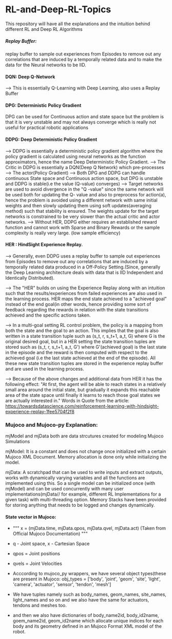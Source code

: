 # RL-and-Deep-RL-Topics
This repository will have all the explanations and the intuition behind different RL and Deep RL Algorithms

##### Replay Buffer:
replay buffer to sample out experiences from Episodes to remove out any correlations that are induced by a temporally related data and to make the data for the Neural networks to be IID.

#### DQN: Deep Q-Network
--> This is essentially Q-Learning with Deep Learning, also uses a Replay Buffer

#### DPG: Deterministic Policy Gradient
DPG can be used for Continuous action and state space but the problem is that it is very unstable and may not always converge which is really not useful for practical robotic applications



#### DDPG: Deep Deterministic Policy Gradient
--> DDPG is essentially a deterministic policy gradient algorithm where the policy gradient is calculated using neural networks as the function approximators, hence the name Deep Deterministic Policy Gradient. 
--> The Critic in DDPG is essentially a DQN(Deep Q Network) which pre-processes 
--> The actor(Policy Gradient) 
--> Both DPG and DDPG can handle continuous State space and Continuous action space, but DPG is unstable and DDPG is stable(i.e the value (Q-value) converges)
--> Target networks are used to avoid divergence in the "Q -value" since the same network will be used both for updating the Q- value and also to preprocess for action(a), hence the problem is avoided using a different network with same initial weights and then slowly updating them using soft updates(averaging method) such that stability is ensured. The weights update for the target networks is constrained to be very slower than the actual critic and actor networks.
--> Without HER, DDPG either requires an established reward function and cannot work with Sparse and Binary Rewards or the sample complexity is really very large. (low sample efficiency)

#### HER : HindSight Experience Replay.
--> Generally, even DDPG uses a replay buffer to sample out experiences from Episodes to remove out any correlations that are induced by a temporally related data produced in a Off-Policy Setting.(Since, generally the Deep Learning architecture deals with data that is IID Independent and Identically Distributed). 

--> The "HER" builds on using the Experience Replay along with an intuition such that the results/experiences from failed experiences are also used in the learning process. HER maps the end state achieved to a "achieved goal" instead of the end goal(in other words, hence providing some sort of feedback regarding the rewards in relation with the state transitions achieved and the specific actions taken.

-->  In a multi-goal setting RL control problem, the policy is a mapping from both the state and the goal to an action. This implies that the goal is also written in a state transition tuple such as (s_t, r, s_t+1, a_t, G) where G is the original desired goal, but in a HER setting the state transition tuples are stored such as (s_t, r, s_t+1, a_t, G') where G'(achieved goal) is the last state in the episode and the reward is then computed with respect to the achieved goal (i.e the last state achieved at the end of the episode). All these new state transition tuples are stored in the experience replay buffer and are used in the learning process. 

--> Because of the above changes and additional data from HER  it has the following effect: 
"At first, the agent will be able to reach states in a relatively small area around the initial state, but gradually it expands this reachable area of the state space until finally it learns to reach those goal states we are actually interested in."
Words in Quote from the article: https://towardsdatascience.com/reinforcement-learning-with-hindsight-experience-replay-1fee5704f2f8



### Mujoco and Mujoco-py Explanation:

mjModel and mjData both are data strcutures created for modeling Mujoco Simulations

mjModel: It is a constant and does not change once initialized with a certain Mujoco XML Document. Memory allocation is done only while initializing the model. 

mjData: A scratchpad that can be used to write inputs and extract outputs, works with dynamically varying variables and all the functions are implemented using this. 
So a single model can be initialized once (with mjModel) and can be used concurrently with many user implementations(mjData// for example, different RL Implementations for a given task) with multi-threading option. Memory Stacks have been provided for storing anything that needs to be logged and changes dynamically.


#### State vector in Mujoco:
* """
x = (mjData.time, mjData.qpos, mjData.qvel, mjData.act) (Taken from Official Mujoco Documentation)
"""
* q - Joint space, x - Cartesian Space
* qpos = Joint positions
* qvels = Joint Velocities


* Acccording to mujoco_py wrappers, we have several object types(these are present in Mujoco:
             obj_types = ['body',
                         'joint',
                         'geom',
                         'site',
                         'light',
                         'camera',
                         'actuator',
                         'sensor',
                         'tendon',
                         'mesh']
* We have tuples namely such as body_names, geom_names, site_names, light_names and so on and we also have the same for actuators, tendons and meshes too.
* and then we also have dictionaries of body_name2id, body_id2name, goem_name2id, geom_id2name which allocate unique indices for each body and its geometry defined in an Mujoco Format XML model of the robot.

